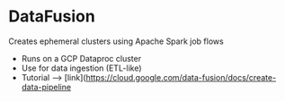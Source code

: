 # DataFusion

Creates ephemeral clusters using Apache Spark job flows  
- Runs on a GCP Dataproc cluster  
- Use for data ingestion (ETL-like)
- Tutorial --> [link](https://cloud.google.com/data-fusion/docs/create-data-pipeline  



